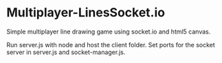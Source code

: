# Multiplayer-LinesSocket.io
Simple multiplayer line drawing game using socket.io and html5 canvas.

Run server.js with node and host the client folder.
Set ports for the socket server in server.js and socket-manager.js.
